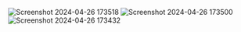 ![Screenshot 2024-04-26 173518](https://github.com/Tanya2420/photography_website/assets/99401057/aaf7281b-3eac-41e4-b3f4-07d5b9af9390)
![Screenshot 2024-04-26 173500](https://github.com/Tanya2420/photography_website/assets/99401057/3fad6d6f-5ed1-4ec3-a314-6ebcd0de0685)
![Screenshot 2024-04-26 173432](https://github.com/Tanya2420/photography_website/assets/99401057/c2420585-9103-4050-8d8c-374237eb8b03)


